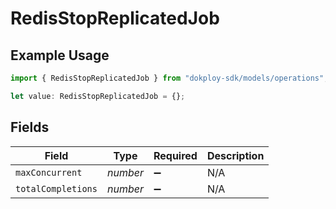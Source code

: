 # RedisStopReplicatedJob

## Example Usage

```typescript
import { RedisStopReplicatedJob } from "dokploy-sdk/models/operations";

let value: RedisStopReplicatedJob = {};
```

## Fields

| Field              | Type               | Required           | Description        |
| ------------------ | ------------------ | ------------------ | ------------------ |
| `maxConcurrent`    | *number*           | :heavy_minus_sign: | N/A                |
| `totalCompletions` | *number*           | :heavy_minus_sign: | N/A                |